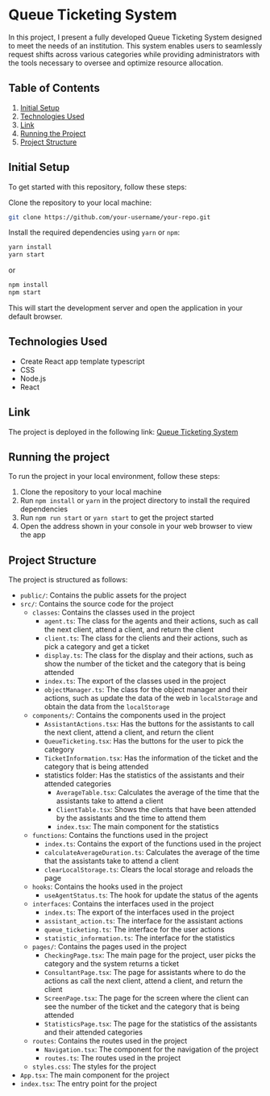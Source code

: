 # Queue Ticketing System
In this project, I present a fully developed Queue Ticketing System designed to meet the needs of an institution. This system enables users to seamlessly request shifts across various categories while providing administrators with the tools necessary to oversee and optimize resource allocation.

## Table of Contents

1. [Initial Setup](#initial-setup)
2. [Technologies Used](#technologies-used)
3. [Link](#link)
4. [Running the Project](#running-the-project)
5. [Project Structure](#project-structure)

## Initial Setup
To get started with this repository, follow these steps:

Clone the repository to your local machine:
```bash
git clone https://github.com/your-username/your-repo.git
```
Install the required dependencies using `yarn` or `npm`:
```bash
yarn install
yarn start
```
or 
```bash
npm install
npm start
```
This will start the development server and open the application in your default browser.

## Technologies Used
- Create React app template typescript
- CSS
- Node.js
- React

## Link
The project is deployed in the following link: [Queue Ticketing System](https://queue-ticketing.vercel.app/checkin)

## Running the project
To run the project in your local environment, follow these steps:
1. Clone the repository to your local machine
2. Run `npm install` or `yarn` in the project directory to install the required dependencies
3. Run `npm run start` or `yarn start` to get the project started
4. Open the address shown in your console in your web browser to view the app

## Project Structure
The project is structured as follows:
- `public/`: Contains the public assets for the project
- `src/`: Contains the source code for the project
  - `classes`: Contains the classes used in the project
    - `agent.ts`: The class for the agents and their actions, such as call the next client, attend a client, and return the client
    - `client.ts`: The class for the clients and their actions, such as pick a category and get a ticket
    - `display.ts`: The class for the display and their actions, such as show the number of the ticket and the category that is being attended
    - `index.ts`: The export of the classes used in the project
    - `objectManager.ts`: The class for the object manager and their actions, such as update the data of the web in `localStorage` and obtain the data from the `localStorage`
  - `components/`: Contains the components used in the project
    - `AssistantActions.tsx`: Has the buttons for the assistants to call the next client, attend a client, and return the client
    - `QueueTicketing.tsx`: Has the buttons for the user to pick the category
    - `TicketInformation.tsx`: Has the information of the ticket and the category that is being attended
    - statistics folder: Has the statistics of the assistants and their attended categories
      - `AverageTable.tsx`: Calculates the average of the time that the assistants take to attend a client
      - `ClientTable.tsx`: Shows the clients that have been attended by the assistants and the time to attend them
      - `index.tsx`: The main component for the statistics
  - `functions`: Contains the functions used in the project
    - `index.ts`: Contains the export of the functions used in the project
    - `calculateAverageDuration.ts`: Calculates the average of the time that the assistants take to attend a client
    - `clearLocalStorage.ts`: Clears the local storage and reloads the page
  - `hooks`: Contains the hooks used in the project
    - `useAgentStatus.ts`: The hook for update the status of the agents
  - `interfaces`: Contains the interfaces used in the project
    - `index.ts`: The export of the interfaces used in the project
    - `assistant_action.ts`: The interface for the assistant actions
    - `queue_ticketing.ts`: The interface for the user actions
    - `statistic_information.ts`: The interface for the statistics
  - `pages/`: Contains the pages used in the project
    - `CheckingPage.tsx`: The main page for the project, user picks the category and the system returns a ticket
    - `ConsultantPage.tsx`: The page for assistants where to do the actions as call the next client, attend a client, and return the client
    - `ScreenPage.tsx`: The page for the screen where the client can see the number of the ticket and the category that is being attended
    - `StatisticsPage.tsx`: The page for the statistics of the assistants and their attended categories
  - `routes`: Contains the routes used in the project
    - `Navigation.tsx`: The component for the navigation of the project
    - `routes.ts`: The routes used in the project
  - `styles.css`: The styles for the project
- `App.tsx`: The main component for the project
- `index.tsx`: The entry point for the project
